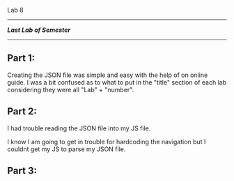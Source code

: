 Lab 8
________________________________
***Last Lab of Semester***
________________________________

**Part 1:**
----------------
Creating the JSON file was simple and easy with the help of on online guide. 
I was a bit confused as to what to put in the "title" section of each lab considering they 
were all "Lab" + "number".

**Part 2:**
----------------
I had trouble reading the JSON file into my JS file.

I know I am going to get in trouble for hardcoding the navigation but I couldnt get my JS to parse my JSON file.


**Part 3:**
----------------
